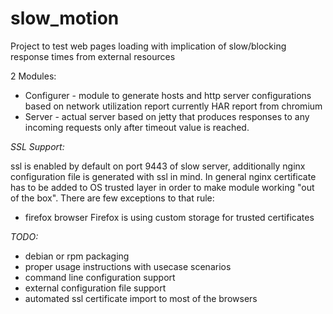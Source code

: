slow_motion
============

Project to test web pages loading with implication of slow/blocking response times from external resources

2 Modules:

* Configurer - module to generate hosts and http server configurations based on network utilization report
currently HAR report from chromium
* Server - actual server based on jetty that produces responses to any incoming requests only after timeout
value is reached.

_SSL Support:_

ssl is enabled by default on port 9443 of slow server, additionally nginx configuration file is generated
with ssl in mind. In general nginx certificate has to be added to OS trusted layer in order to make module working
"out of the box". There are few exceptions to that rule:

* firefox browser
    Firefox is using custom storage for trusted certificates



_TODO:_
* debian or rpm packaging
* proper usage instructions with usecase scenarios
* command line configuration support
* external configuration file support
* automated ssl certificate import to most of the browsers
